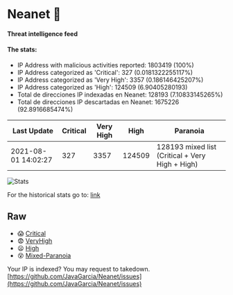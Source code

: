 # Neanet :hocho:
#### Threat intelligence feed
#### The stats:

- IP Address with malicious activities reported: 1803419 (100%)
- IP Address categorized as 'Critical':  327 (0.0181322255117%)
- IP Address categorized as 'Very High':  3357 (0.186146425207%)
- IP Address categorized as 'High':  124509 (6.90405280193)
- Total de direcciones IP indexadas en Neanet:  128193 (7.10833145265%)
- Total de direcciones IP descartadas en Neanet:  1675226 (92.8916685474%)

| Last Update | Critical | Very High | High | Paranoia |
| --- | --- | --- | --- | --- |
| 2021-08-01 14:02:27 | 327 | 3357 | 124509 | 128193 mixed list (Critical + Very High + High)|

![Stats](https://docs.google.com/spreadsheets/d/e/2PACX-1vSnaNMIXVabIpDJjufMlzH7poXnshF3mgd8Is1g9ytUEzVsP5my4Trn8f-xkoLLQ38xpL3HtmUexLo6/pubchart?oid=501124687&format=image)

For the historical stats go to: [link](/stats.csv)
## Raw
- :scream: [Critical](https://raw.githubusercontent.com/JavaGarcia/Neanet/master/blacklists/neanet_critical.txt)
- :fearful: [VeryHigh](https://raw.githubusercontent.com/JavaGarcia/Neanet/master/blacklists/neanet_veryHigh.txtt)
- :frowning: [High](https://raw.githubusercontent.com/JavaGarcia/Neanet/master/blacklists/neanet_high.txt)
- :dizzy_face: [Mixed-Paranoia](https://raw.githubusercontent.com/JavaGarcia/Neanet/master/blacklists/neanet_all.txt)


Your IP is indexed? You may request to takedown. [https://github.com/JavaGarcia/Neanet/issues](https://github.com/JavaGarcia/Neanet/issues)

































































































































































































































































































































































































































































































































































































































































































































































































































































































































































































































































































































































































































































































































































































































































































































































































































































































































































































































































































































































































































































































































































































































































































































































































































































































































































































































































































































































































































































































































































































































































































































































































































































































































































































































































































































































































































































































































































































































































































































































































































































































































































































































































































































































































































































































































































































































































































































































































































































































































































































































































































































































































































































































































































































































































































































































































































































































































































































































































































































































































































































































































































































































































































































































































































































































































































































































































































































































































































































































































































































































































































































































































































































































































































































































































































































































































































































































































































































































































































































































































































































































































